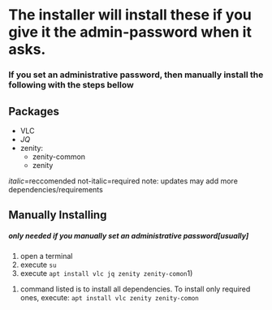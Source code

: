 # The installer will install these if you give it the admin-password when it asks.
### If you set an administrative password, then manually install the following with the steps bellow

## Packages
* VLC
* _JQ_
* zenity:
  * zenity-common
  * zenity

_italic_=reccomended
not-italic=required
note: updates may add more dependencies/requirements

## Manually Installing
##### only needed if you manually set an administrative password[usually]
1. open a terminal
2. execute `su`
3. execute `apt install vlc jq zenity zenity-comon`1)





1) command listed is to install all dependencies. To install only required ones, execute: `apt install vlc zenity zenity-comon`
